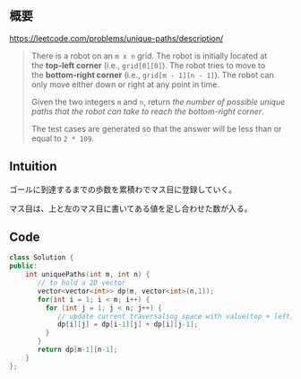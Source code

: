 ## 概要

https://leetcode.com/problems/unique-paths/description/

> 
> 
> 
> There is a robot on an `m x n` grid. The robot is initially located at the **top-left corner** (i.e., `grid[0][0]`). The robot tries to move to the **bottom-right corner** (i.e., `grid[m - 1][n - 1]`). The robot can only move either down or right at any point in time.
> 
> Given the two integers `m` and `n`, return *the number of possible unique paths that the robot can take to reach the bottom-right corner*.
> 
> The test cases are generated so that the answer will be less than or equal to `2 * 109`.
> 

## Intuition

ゴールに到達するまでの歩数を累積わでマス目に登録していく。

マス目は、上と左のマス目に書いてある値を足し合わせた数が入る。

## Code

```cpp
class Solution {
public:
    int uniquePaths(int m, int n) {
       // to hold a 2D vector
       vector<vector<int>> dp(m, vector<int>(n,1));
       for(int i = 1; i < m; i++) {
         for (int j = 1; j < n; j++) {
            // update current traversaling space with value(top + left)
            dp[i][j] = dp[i-1][j] + dp[i][j-1];
         }
       }
       return dp[m-1][n-1];
    }
};
```
